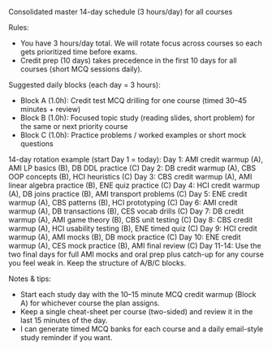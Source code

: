 Consolidated master 14-day schedule (3 hours/day) for all courses

Rules:
- You have 3 hours/day total. We will rotate focus across courses so each gets prioritized time before exams.
- Credit prep (10 days) takes precedence in the first 10 days for all courses (short MCQ sessions daily).

Suggested daily blocks (each day = 3 hours):
- Block A (1.0h): Credit test MCQ drilling for one course (timed 30–45 minutes + review)
- Block B (1.0h): Focused topic study (reading slides, short problem) for the same or next priority course
- Block C (1.0h): Practice problems / worked examples or short mock questions

14-day rotation example (start Day 1 = today):
Day 1: AMI credit warmup (A), AMI LP basics (B), DB DDL practice (C)
Day 2: DB credit warmup (A), CBS OOP concepts (B), HCI heuristics (C)
Day 3: CBS credit warmup (A), AMI linear algebra practice (B), ENE quiz practice (C)
Day 4: HCI credit warmup (A), DB joins practice (B), AMI transport problems (C)
Day 5: ENE credit warmup (A), CBS patterns (B), HCI prototyping (C)
Day 6: AMI credit warmup (A), DB transactions (B), CES vocab drills (C)
Day 7: DB credit warmup (A), AMI game theory (B), CBS unit testing (C)
Day 8: CBS credit warmup (A), HCI usability testing (B), ENE timed quiz (C)
Day 9: HCI credit warmup (A), AMI mocks (B), DB mock practice (C)
Day 10: ENE credit warmup (A), CES mock practice (B), AMI final review (C)
Day 11-14: Use the two final days for full AMI mocks and oral prep plus catch-up for any course you feel weak in. Keep the structure of A/B/C blocks.

Notes & tips:
- Start each study day with the 10–15 minute MCQ credit warmup (Block A) for whichever course the plan assigns.
- Keep a single cheat-sheet per course (two-sided) and review it in the last 15 minutes of the day.
- I can generate timed MCQ banks for each course and a daily email-style study reminder if you want.

